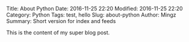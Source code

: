 Title: About Python
Date: 2016-11-25 22:20
Modified: 2016-11-25 22:20
Category: Python
Tags: test, hello
Slug: about-python
Author: Mingz
Summary: Short version for index and feeds

This is the content of my super blog post.
